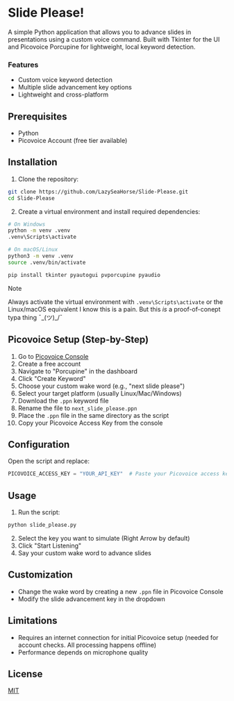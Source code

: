 # Slide Please!

A simple Python application that allows you to advance slides in presentations using a custom voice command. Built with Tkinter for the UI and Picovoice Porcupine for lightweight, local keyword detection.

### Features
- Custom voice keyword detection
- Multiple slide advancement key options
- Lightweight and cross-platform

## Prerequisites

- Python
- Picovoice Account (free tier available)

## Installation

1. Clone the repository:
```bash
git clone https://github.com/LazySeaHorse/Slide-Please.git
cd Slide-Please
```

2. Create a virtual environment and install required dependencies:
```bash
# On Windows
python -m venv .venv
.venv\Scripts\activate

# On macOS/Linux
python3 -m venv .venv
source .venv/bin/activate

pip install tkinter pyautogui pvporcupine pyaudio
```

> [!NOTE]
> Always activate the virtual environment with `.venv\Scripts\activate` or the Linux/macOS equivalent
> I know this is a pain. But this _is_ a proof-of-conept typa thing ¯\_(ツ)_/¯

## Picovoice Setup (Step-by-Step)

1. Go to [Picovoice Console](https://console.picovoice.ai/)
2. Create a free account
3. Navigate to "Porcupine" in the dashboard
4. Click "Create Keyword"
5. Choose your custom wake word (e.g., "next slide please")
6. Select your target platform (usually Linux/Mac/Windows)
7. Download the `.ppn` keyword file
8. Rename the file to `next_slide_please.ppn`
9. Place the `.ppn` file in the same directory as the script
10. Copy your Picovoice Access Key from the console

## Configuration

Open the script and replace:
```python
PICOVOICE_ACCESS_KEY = "YOUR_API_KEY"  # Paste your Picovoice access key here
```

## Usage

1. Run the script:
```bash
python slide_please.py
```

2. Select the key you want to simulate (Right Arrow by default)
3. Click "Start Listening"
4. Say your custom wake word to advance slides

## Customization

- Change the wake word by creating a new `.ppn` file in Picovoice Console
- Modify the slide advancement key in the dropdown

## Limitations

- Requires an internet connection for initial Picovoice setup (needed for account checks. All processing happens offline)
- Performance depends on microphone quality

## License

[MIT](https://choosealicense.com/licenses/mit/)
